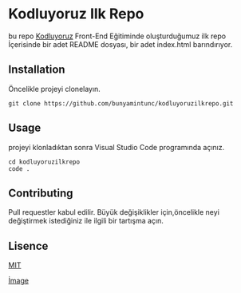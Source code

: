 # Kodluyoruz Ilk Repo
bu repo [Kodluyoruz](https://www.kodluyoruz.org/) Front-End Eğitiminde oluşturduğumuz ilk repo İçerisinde bir adet README dosyası, bir adet index.html barındırıyor.

## Installation

Öncelikle projeyi clonelayın.

```git
git clone https://github.com/bunyamintunc/kodluyoruzilkrepo.git
```

## Usage
projeyi klonladıktan sonra Visual Studio Code programında açınız.

```git
cd kodluyoruzilkrepo
code .

```

## Contributing
Pull requestler kabul edilir. Büyük değişiklikler için,öncelikle neyi değiştirmek istediğiniz ile ilgili bir tartışma açın.

## Lisence 

[MIT](https://opensource.org/licenses/MIT)

[İmage](adsız.png)